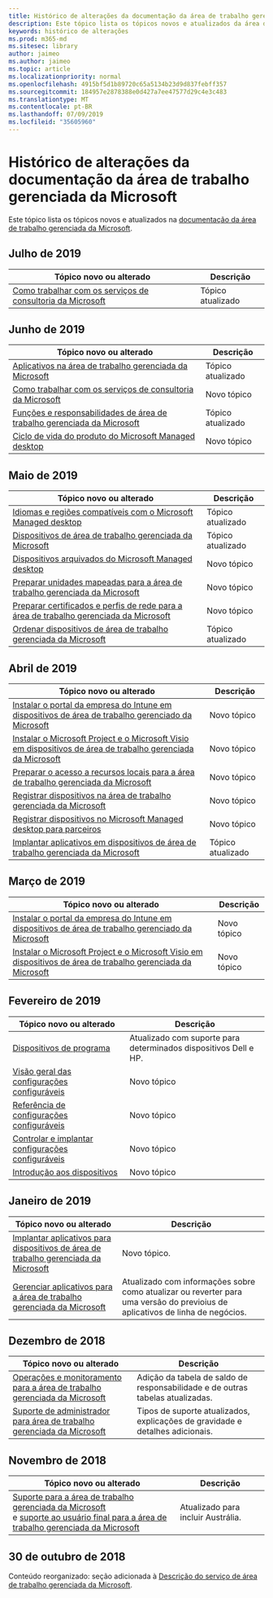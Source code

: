 ```yaml
---
title: Histórico de alterações da documentação da área de trabalho gerenciada da Microsoft
description: Este tópico lista os tópicos novos e atualizados da área de trabalho gerenciada da Microsoft.
keywords: histórico de alterações
ms.prod: m365-md
ms.sitesec: library
author: jaimeo
ms.author: jaimeo
ms.topic: article
ms.localizationpriority: normal
ms.openlocfilehash: 4915bf5d1b89720c65a5134b23d9d837febff357
ms.sourcegitcommit: 184957e2878388e0d427a7ee47577d29c4e3c483
ms.translationtype: MT
ms.contentlocale: pt-BR
ms.lasthandoff: 07/09/2019
ms.locfileid: "35605960"
---
```

# <a name="change-history-for-microsoft-managed-desktop-documentation"></a>Histórico de alterações da documentação da área de trabalho gerenciada da Microsoft

Este tópico lista os tópicos novos e atualizados na [documentação da área de trabalho gerenciada da Microsoft](index.yml).

## <a name="july-2019"></a>Julho de 2019
Tópico novo ou alterado | Descrição
--- | ---
[Como trabalhar com os serviços de consultoria da Microsoft](get-ready/apps-mcs.md) | Tópico atualizado

## <a name="june-2019"></a>Junho de 2019
Tópico novo ou alterado | Descrição
--- | ---
[Aplicativos na área de trabalho gerenciada da Microsoft](get-ready/apps.md) | Tópico atualizado
[Como trabalhar com os serviços de consultoria da Microsoft](get-ready/apps-mcs.md) | Novo tópico
[Funções e responsabilidades de área de trabalho gerenciada da Microsoft](intro/roles-and-responsibilities.md) | Tópico atualizado
[Ciclo de vida do produto do Microsoft Managed desktop](service-description/device-lifecycle.md) | Novo tópico



## <a name="may-2019"></a>Maio de 2019
Tópico novo ou alterado | Descrição
--- | ---
[Idiomas e regiões compatíveis com o Microsoft Managed desktop](service-description/regions-languages.md) | Tópico atualizado
[Dispositivos de área de trabalho gerenciada da Microsoft](service-description/device-list.md) | Tópico atualizado
[Dispositivos arquivados do Microsoft Managed desktop](service-description/archived-device-list.md) | Novo tópico
[Preparar unidades mapeadas para a área de trabalho gerenciada da Microsoft](get-ready/mapped-drives.md) | Novo tópico
[Preparar certificados e perfis de rede para a área de trabalho gerenciada da Microsoft](get-ready/certs-wifi-lan.md) | Novo tópico
[Ordenar dispositivos de área de trabalho gerenciada da Microsoft](get-started/devices.md) | Tópico atualizado


## <a name="april-2019"></a>Abril de 2019
Tópico novo ou alterado | Descrição
--- | ---
[Instalar o portal da empresa do Intune em dispositivos de área de trabalho gerenciado da Microsoft](get-started/company-portal.md) | Novo tópico
[Instalar o Microsoft Project e o Microsoft Visio em dispositivos de área de trabalho gerenciada da Microsoft](get-started/project-visio.md) | Novo tópico 
[Preparar o acesso a recursos locais para a área de trabalho gerenciada da Microsoft](get-ready/authentication.md) | Novo tópico
[Registrar dispositivos na área de trabalho gerenciada da Microsoft](get-started/register-devices-self.md) | Novo tópico
[Registrar dispositivos no Microsoft Managed desktop para parceiros](get-started/register-devices-partner.md) | Novo tópico
[Implantar aplicativos em dispositivos de área de trabalho gerenciada da Microsoft](get-started/deploy-apps.md) | Tópico atualizado

## <a name="march-2019"></a>Março de 2019
Tópico novo ou alterado | Descrição
--- | ---
[Instalar o portal da empresa do Intune em dispositivos de área de trabalho gerenciado da Microsoft](get-started/company-portal.md) | Novo tópico
[Instalar o Microsoft Project e o Microsoft Visio em dispositivos de área de trabalho gerenciada da Microsoft](get-started/project-visio.md) | Novo tópico

## <a name="february-2019"></a>Fevereiro de 2019
Tópico novo ou alterado | Descrição
--- | ---
[Dispositivos de programa](service-description/device-list.md) | Atualizado com suporte para determinados dispositivos Dell e HP.
[Visão geral das configurações configuráveis](working-with-managed-desktop/config-setting-overview.md) | Novo tópico
[Referência de configurações configuráveis](working-with-managed-desktop/config-setting-ref.md) | Novo tópico
[Controlar e implantar configurações configuráveis](working-with-managed-desktop/config-setting-deploy.md) | Novo tópico
[Introdução aos dispositivos](get-started/get-started-devices.md) | Novo tópico

## <a name="january-2019"></a>Janeiro de 2019
Tópico novo ou alterado | Descrição
--- | ---
[Implantar aplicativos para dispositivos de área de trabalho gerenciada da Microsoft](get-started/deploy-apps.md) | Novo tópico.
[Gerenciar aplicativos para a área de trabalho gerenciada da Microsoft](working-with-managed-desktop/manage-apps.md) | Atualizado com informações sobre como atualizar ou reverter para uma versão do previoius de aplicativos de linha de negócios. 

## <a name="december-2018"></a>Dezembro de 2018
Tópico novo ou alterado | Descrição
--- | ---
[Operações e monitoramento para a área de trabalho gerenciada da Microsoft](service-description/operations-and-monitoring.md) | Adição da tabela de saldo de responsabilidade e de outras tabelas atualizadas.
[Suporte de administrador para área de trabalho gerenciada da Microsoft](working-with-managed-desktop/admin-support.md) | Tipos de suporte atualizados, explicações de gravidade e detalhes adicionais.

## <a name="november-2018"></a>Novembro de 2018

Tópico novo ou alterado | Descrição
--- | ---
[Suporte para a área de trabalho gerenciada da Microsoft](service-description/support.md)<br />e [suporte ao usuário final para a área de trabalho gerenciada da Microsoft](working-with-managed-desktop/end-user-support.md) | Atualizado para incluir Austrália.

## <a name="october-30-2018"></a>30 de outubro de 2018
Conteúdo reorganizado: seção adicionada à [Descrição do serviço de área de trabalho gerenciada da Microsoft](service-description/index.md). 

